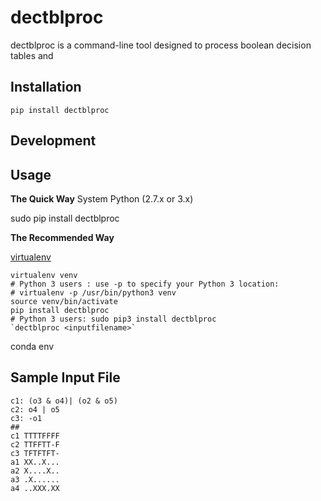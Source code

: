 # dectblproc

dectblproc is a command-line tool designed to process boolean decision tables and 


## Installation 

`pip install dectblproc`

## Development

## Usage

**The Quick Way**
System Python (2.7.x or 3.x)

sudo pip install dectblproc

**The Recommended Way**

[virtualenv](https://docs.python-guide.org/dev/virtualenvs/)

```
virtualenv venv
# Python 3 users : use -p to specify your Python 3 location:
# virtualenv -p /usr/bin/python3 venv
source venv/bin/activate
pip install dectblproc
# Python 3 users: sudo pip3 install dectblproc
`dectblproc <inputfilename>`
```

conda env

## Sample Input File
```
c1: (o3 & o4)| (o2 & o5) 
c2: o4 | o5
c3: -o1
##
c1 TTTTFFFF
c2 TTFFTT-F
c3 TFTFTFT-
a1 XX..X...
a2 X....X..
a3 .X......
a4 ..XXX.XX
``` 